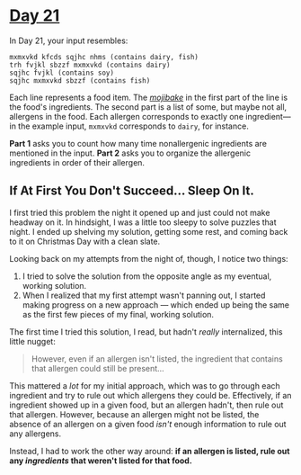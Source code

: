 # [Day 21](https://adventofcode.com/2020/day/21)

In Day 21, your input resembles:

```
mxmxvkd kfcds sqjhc nhms (contains dairy, fish)
trh fvjkl sbzzf mxmxvkd (contains dairy)
sqjhc fvjkl (contains soy)
sqjhc mxmxvkd sbzzf (contains fish)
```

Each line represents a food item. The [_mojibake_](https://en.wikipedia.org/wiki/Mojibake) in the first part of the line is the food's ingredients. The second part is a list of some, but maybe not all, allergens in the food. Each allergen corresponds to exactly one ingredient—in the example input, `mxmxvkd` corresponds to `dairy`, for instance.

**Part 1** asks you to count how many time nonallergenic ingredients are mentioned in the input. **Part 2** asks you to organize the allergenic ingredients in order of their allergen.

## If At First You Don't Succeed… Sleep On It.

I first tried this problem the night it opened up and just could not make headway on it. In hindsight, I was a little too sleepy to solve puzzles that night. I ended up shelving my solution, getting some rest, and coming back to it on Christmas Day with a clean slate.

Looking back on my attempts from the night of, though, I notice two things:

1. I tried to solve the solution from the opposite angle as my eventual, working solution.
2. When I realized that my first attempt wasn't panning out, I started making progress on a new approach — which ended up being the same as the first few pieces of my final, working solution.

The first time I tried this solution, I read, but hadn't _really_ internalized, this little nugget:

> However, even if an allergen isn't listed, the ingredient that contains that allergen could still be present…

This mattered a _lot_ for my initial approach, which was to go through each ingredient and try to rule out which allergens they could be. Effectively, if an ingredient showed up in a given food, but an allergen hadn't, then rule out that allergen. However, because an allergen might not be listed, the absence of an allergen on a given food _isn't_ enough information to rule out any allergens.

Instead, I had to work the other way around: **if an allergen is listed, rule out any _ingredients_ that weren't listed for that food.**